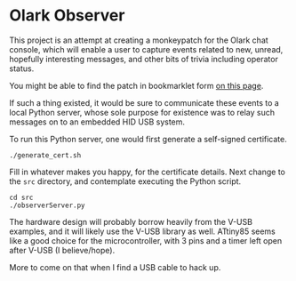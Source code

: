 # Olark Observer

This project is an attempt at creating a monkeypatch for the Olark chat console, which will enable a user to capture events related to new, unread, hopefully interesting messages, and other bits of trivia including operator status.

You might be able to find the patch in bookmarklet form [on this page][bookmarklet]. 

If such a thing existed, it would be sure to communicate these events to a local Python server, whose sole purpose for existence was to relay such messages on to an embedded HID USB system.

To run this Python server, one would first generate a self-signed certificate.

    ./generate_cert.sh

Fill in whatever makes you happy, for the certificate details. Next change to the `src` directory, and contemplate executing the Python script.

    cd src
    ./observerServer.py

The hardware design will probably borrow heavily from the V-USB examples, and it will likely use the V-USB library as well. ATtiny85 seems like a good choice for the microcontroller, with 3 pins and a timer left open after V-USB (I believe/hope).

More to come on that when I find a USB cable to hack up.

[bookmarklet]: http://htmlpreview.github.io/?https://raw.githubusercontent.com/spacenate/olark-observer/master/bookmarklet.html
